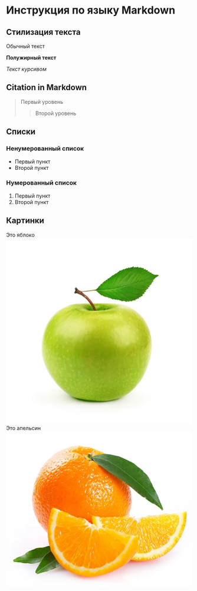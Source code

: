 # Инструкция по языку Markdown

## Стилизация текста

Обычный текст

**Полужирный текст**

*Текст курсивом*
## Citation in Markdown
> Первый уровень
>> Второй уровень

## Списки
### Ненумерованный список
* Первый пункт
* Второй пункт

### Нумерованный список
1. Первый пункт
2. Второй пункт

## Картинки
Это яблоко
![Яблоко](Apple.jpg)
Это апельсин
![Апельсин](Orange.jpg)
